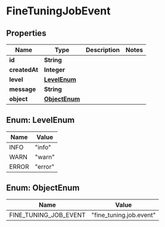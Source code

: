 # FineTuningJobEvent

## Properties
Name | Type | Description | Notes
------------ | ------------- | ------------- | -------------
**id** | **String** |  | 
**createdAt** | **Integer** |  | 
**level** | [**LevelEnum**](#LevelEnum) |  | 
**message** | **String** |  | 
**object** | [**ObjectEnum**](#ObjectEnum) |  | 

<a name="LevelEnum"></a>
## Enum: LevelEnum
Name | Value
---- | -----
INFO | &quot;info&quot;
WARN | &quot;warn&quot;
ERROR | &quot;error&quot;

<a name="ObjectEnum"></a>
## Enum: ObjectEnum
Name | Value
---- | -----
FINE_TUNING_JOB_EVENT | &quot;fine_tuning.job.event&quot;
